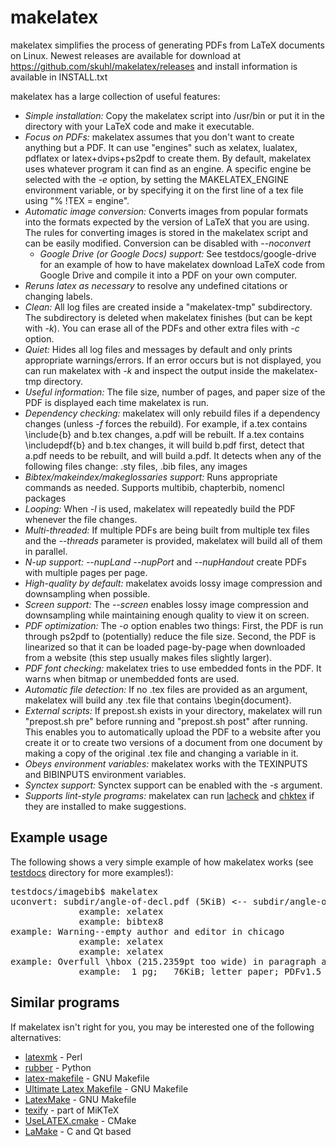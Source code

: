 makelatex
=========

makelatex simplifies the process of generating PDFs from LaTeX documents on Linux. Newest releases are available for download at  https://github.com/skuhl/makelatex/releases and install information is available in INSTALL.txt

makelatex has a large collection of useful features:

* *Simple installation:* Copy the makelatex script into /usr/bin or put it in the directory with your LaTeX code and make it executable.
* *Focus on PDFs:* makelatex assumes that you don't want to create anything but a PDF. It can use "engines" such as xelatex, lualatex, pdflatex or latex+dvips+ps2pdf to create them. By default, makelatex uses whatever program it can find as an engine. A specific engine be selected with the <i>-e</i> option, by setting the MAKELATEX_ENGINE environment variable, or by specifying it on the first line of a tex file using "% !TEX = engine".
 * *Automatic image conversion:* Converts images from popular formats into the formats expected by the version of LaTeX that you are using. The rules for converting images is stored in the makelatex script and can be easily modified. Conversion can be disabled with <i>--noconvert</i>
   * *Google Drive (or Google Docs) support:* See testdocs/google-drive for an example of how to have makelatex download LaTeX code from Google Drive and compile it into a PDF on your own computer.
 * *Reruns latex as necessary* to resolve any undefined citations or changing labels.
 * *Clean:* All log files are created inside a "makelatex-tmp" subdirectory. The subdirectory is deleted when makelatex finishes (but can be kept with <i>-k</i>). You can erase all of the PDFs and other extra files with <i>-c</i> option.
 * *Quiet:* Hides all log files and messages by default and only prints appropriate warnings/errors. If an error occurs but is not displayed, you can run makelatex with <i>-k</i> and inspect the output inside the makelatex-tmp directory.
 * *Useful information:* The file size, number of pages, and paper size of the PDF is displayed each time makelatex is run.
 * *Dependency checking:* makelatex will only rebuild files if a dependency changes (unless <i>-f</i> forces the rebuild). For example, if a.tex contains \include{b} and b.tex changes, a.pdf will be rebuilt. If a.tex contains \includepdf{b} and b.tex changes, it will build b.pdf first, detect that a.pdf needs to be rebuilt, and will build a.pdf. It detects when any of the following files change: .sty files, .bib files, any images
* *Bibtex/makeindex/makeglossaries support:* Runs appropriate commands as needed. Supports multibib, chapterbib, nomencl packages
 * *Looping:* When <i>-l</i> is used, makelatex will repeatedly build the PDF whenever the file changes.
 * *Multi-threaded:* If multiple PDFs are being built from multiple tex files and the <i>--threads</i> parameter is provided, makelatex will build all of them in parallel.
 * *N-up support:* <i>--nupLand</i> <i>--nupPort</i> and <i>--nupHandout</i> create PDFs with multiple pages per page.
 * *High-quality by default:* makelatex avoids lossy image compression and downsampling when possible.
 * *Screen support:* The <i>--screen</i> enables lossy image compression and downsampling while maintaining enough quality to view it on screen.
 * *PDF optimization:* The <i>-o</i> option enables two things: First, the PDF is run through ps2pdf to (potentially) reduce the file size. Second, the PDF is linearized so that it can be loaded page-by-page when downloaded from a website (this step usually makes files slightly larger).
 * *PDF font checking:* makelatex tries to use embedded fonts in the PDF. It warns when bitmap or unembedded fonts are used.
 * *Automatic file detection:* If no .tex files are provided as an argument, makelatex will build any .tex file that contains \begin{document}.
  * *External scripts:* If prepost.sh exists in your directory, makelatex will run "prepost.sh pre" before running and "prepost.sh post" after running. This enables you to automatically upload the PDF to a website after you create it or to create two versions of a document from one document by making a copy of the original .tex file and changing a variable in it.
 * *Obeys environment variables:* makelatex works with the TEXINPUTS and BIBINPUTS environment variables.
 * *Synctex support:* Synctex support can be enabled with the <i>-s</i> argument.
 * *Supports lint-style programs:* makelatex can run <a href="http://www.ctan.org/tex-archive/support/lacheck">lacheck</a> and <a href="http://baruch.ev-en.org/proj/chktex/">chktex</a> if they are installed to make suggestions.

Example usage
-------------


The following shows a very simple example of how makelatex works (see <a href="https://github.com/skuhl/makelatex/tree/master/testdocs">testdocs</a> directory for more examples!):

<pre>
testdocs/imagebib$ makelatex 
uconvert: subdir/angle-of-decl.pdf (5KiB) <-- subdir/angle-of-decl.svg (20KiB) using inkscape
             example: xelatex
             example: bibtex8
example: Warning--empty author and editor in chicago
             example: xelatex
             example: xelatex
example: Overfull \hbox (215.2359pt too wide) in paragraph at lines 11--14
             example:  1 pg;   76KiB; letter paper; PDFv1.5
</pre>


Similar programs
---------------------

If makelatex isn't right for you, you may be interested one of the following alternatives:

 * <a href="http://www.phys.psu.edu/~collins/software/latexmk-jcc/">latexmk</a> - Perl
 * <a href="https://launchpad.net/rubber">rubber</a> - Python
 * <a href="http://code.google.com/p/latex-makefile/">latex-makefile</a> - GNU Makefile
 * <a href="http://www.acoustics.hut.fi/u/mairas/UltimateLatexMakefile/">Ultimate Latex Makefile</a> - GNU Makefile
 * <a href="http://xpt.sourceforge.net/tools/latexmake/">LatexMake</a> - GNU Makefile
 * <a href="http://docs.miktex.org/manual/texifying.html">texify</a> - part of MiKTeX
 * <a href="http://www.cmake.org/Wiki/CMakeUserUseLATEX">UseLATEX.cmake</a> - CMake
 * <a href="http://majewsky.wordpress.com/category/geek-stuff/programming/lamake/">LaMake</a> - C and Qt based
